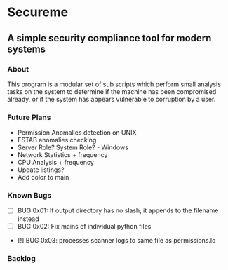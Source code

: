# Secureme 
## A simple security compliance tool for modern systems

### About
This program is a modular set of sub scripts which perform
small analysis tasks on the system to determine if the machine
has been compromised already, or if the system has appears vulnerable
to corruption by a user. 

### Future Plans
* Permission Anomalies detection on UNIX
* FSTAB anomalies checking
* Server Role? System Role? - Windows
* Network Statistics + frequency
* CPU Analysis + frequency
* Update listings?
* Add color to main

### Known Bugs
* [ ] BUG 0x01: If output directory has no slash, it appends to the filename instead
* [ ] BUG 0x02: Fix mains of individual python files
* [!] BUG 0x03: processes scanner logs to same file as permissions.lo

### Backlog 

